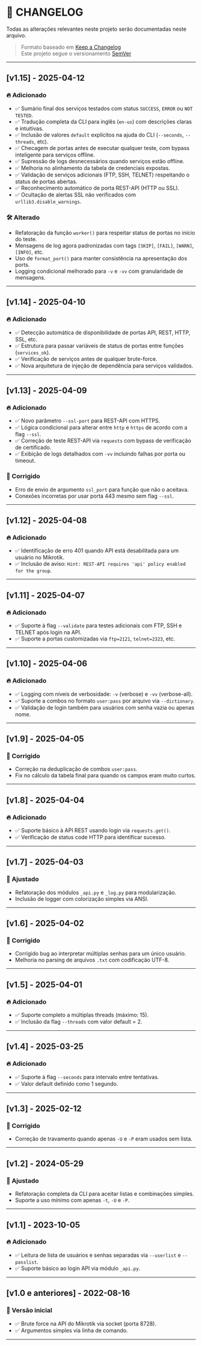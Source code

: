 # 📜 CHANGELOG

Todas as alterações relevantes neste projeto serão documentadas neste arquivo.

> Formato baseado em [Keep a Changelog](https://keepachangelog.com/en/1.0.0/)  
> Este projeto segue o versionamento [SemVer](https://semver.org/spec/v2.0.0.html)

---

## [v1.15] - 2025-04-12
### 🔥 Adicionado
- ✅ Sumário final dos serviços testados com status `SUCCESS`, `ERROR` ou `NOT TESTED`.
- ✅ Tradução completa da CLI para inglês (`en-us`) com descrições claras e intuitivas.
- ✅ Inclusão de valores `default` explícitos na ajuda do CLI (`--seconds`, `--threads`, etc).
- ✅ Checagem de portas antes de executar qualquer teste, com bypass inteligente para serviços offline.
- ✅ Supressão de logs desnecessários quando serviços estão offline.
- ✅ Melhoria no alinhamento da tabela de credenciais expostas.
- ✅ Validação de serviços adicionais (FTP, SSH, TELNET) respeitando o status de portas abertas.
- ✅ Reconhecimento automático de porta REST-API (HTTP ou SSL).
- ✅ Ocultação de alertas SSL não verificados com `urllib3.disable_warnings`.

### 🛠 Alterado
- Refatoração da função `worker()` para respeitar status de portas no início do teste.
- Mensagens de log agora padronizadas com tags `[SKIP]`, `[FAIL]`, `[WARN]`, `[INFO]`, etc.
- Uso de `format_port()` para manter consistência na apresentação dos ports.
- Logging condicional melhorado para `-v` e `-vv` com granularidade de mensagens.

---

## [v1.14] - 2025-04-10
### 🔥 Adicionado
- ✅ Detecção automática de disponibilidade de portas API, REST, HTTP, SSL, etc.
- ✅ Estrutura para passar variáveis de status de portas entre funções (`services_ok`).
- ✅ Verificação de serviços antes de qualquer brute-force.
- ✅ Nova arquitetura de injeção de dependência para serviços validados.

---

## [v1.13] - 2025-04-09
### 🔥 Adicionado
- ✅ Novo parâmetro `--ssl-port` para REST-API com HTTPS.
- ✅ Lógica condicional para alterar entre `http` e `https` de acordo com a flag `--ssl`.
- ✅ Correção de teste REST-API via `requests` com bypass de verificação de certificado.
- ✅ Exibição de logs detalhados com `-vv` incluindo falhas por porta ou timeout.

### 🐞 Corrigido
- Erro de envio de argumento `ssl_port` para função que não o aceitava.
- Conexões incorretas por usar porta 443 mesmo sem flag `--ssl`.

---

## [v1.12] - 2025-04-08
### 🔥 Adicionado
- ✅ Identificação de erro 401 quando API está desabilitada para um usuário no Mikrotik.
- ✅ Inclusão de aviso: `Hint: REST-API requires 'api' policy enabled for the group`.

---

## [v1.11] - 2025-04-07
### 🔥 Adicionado
- ✅ Suporte à flag `--validate` para testes adicionais com FTP, SSH e TELNET após login na API.
- ✅ Suporte a portas customizadas via `ftp=2121`, `telnet=2323`, etc.

---

## [v1.10] - 2025-04-06
### 🔥 Adicionado
- ✅ Logging com níveis de verbosidade: `-v` (verbose) e `-vv` (verbose-all).
- ✅ Suporte a combos no formato `user:pass` por arquivo via `--dictionary`.
- ✅ Validação de login também para usuários com senha vazia ou apenas nome.

---

## [v1.9] - 2025-04-05
### 🐞 Corrigido
- Correção na deduplicação de combos `user:pass`.
- Fix no cálculo da tabela final para quando os campos eram muito curtos.

---

## [v1.8] - 2025-04-04
### 🔥 Adicionado
- ✅ Suporte básico à API REST usando login via `requests.get()`.
- ✅ Verificação de status code HTTP para identificar sucesso.

---

## [v1.7] - 2025-04-03
### 🔧 Ajustado
- Refatoração dos módulos `_api.py` e `_log.py` para modularização.
- Inclusão de logger com colorização simples via ANSI.

---

## [v1.6] - 2025-04-02
### 🐞 Corrigido
- Corrigido bug ao interpretar múltiplas senhas para um único usuário.
- Melhoria no parsing de arquivos `.txt` com codificação UTF-8.

---

## [v1.5] - 2025-04-01
### 🔥 Adicionado
- ✅ Suporte completo a múltiplas threads (máximo: 15).
- ✅ Inclusão da flag `--threads` com valor default = 2.

---

## [v1.4] - 2025-03-25
### 🔥 Adicionado
- ✅ Suporte à flag `--seconds` para intervalo entre tentativas.
- ✅ Valor default definido como 1 segundo.

---

## [v1.3] - 2025-02-12
### 🐞 Corrigido
- Correção de travamento quando apenas `-U` e `-P` eram usados sem lista.

---

## [v1.2] - 2024-05-29
### 🔧 Ajustado
- Refatoração completa da CLI para aceitar listas e combinações simples.
- Suporte a uso mínimo com apenas `-t`, `-U` e `-P`.

---

## [v1.1] - 2023-10-05
### 🔥 Adicionado
- ✅ Leitura de lista de usuários e senhas separadas via `--userlist` e `--passlist`.
- ✅ Suporte básico ao login API via módulo `_api.py`.


---

## [v1.0 e anteriores] - 2022-08-16
### 🚀 Versão inicial
- ✅ Brute force na API do Mikrotik via socket (porta 8728).
- ✅ Argumentos simples via linha de comando.

---

